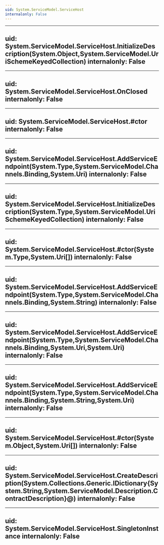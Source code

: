 ```yaml
---
uid: System.ServiceModel.ServiceHost
internalonly: False
---
```


---
uid: System.ServiceModel.ServiceHost.InitializeDescription(System.Object,System.ServiceModel.UriSchemeKeyedCollection)
internalonly: False
---

---
uid: System.ServiceModel.ServiceHost.OnClosed
internalonly: False
---

---
uid: System.ServiceModel.ServiceHost.#ctor
internalonly: False
---

---
uid: System.ServiceModel.ServiceHost.AddServiceEndpoint(System.Type,System.ServiceModel.Channels.Binding,System.Uri)
internalonly: False
---

---
uid: System.ServiceModel.ServiceHost.InitializeDescription(System.Type,System.ServiceModel.UriSchemeKeyedCollection)
internalonly: False
---

---
uid: System.ServiceModel.ServiceHost.#ctor(System.Type,System.Uri[])
internalonly: False
---

---
uid: System.ServiceModel.ServiceHost.AddServiceEndpoint(System.Type,System.ServiceModel.Channels.Binding,System.String)
internalonly: False
---

---
uid: System.ServiceModel.ServiceHost.AddServiceEndpoint(System.Type,System.ServiceModel.Channels.Binding,System.Uri,System.Uri)
internalonly: False
---

---
uid: System.ServiceModel.ServiceHost.AddServiceEndpoint(System.Type,System.ServiceModel.Channels.Binding,System.String,System.Uri)
internalonly: False
---

---
uid: System.ServiceModel.ServiceHost.#ctor(System.Object,System.Uri[])
internalonly: False
---

---
uid: System.ServiceModel.ServiceHost.CreateDescription(System.Collections.Generic.IDictionary{System.String,System.ServiceModel.Description.ContractDescription}@)
internalonly: False
---

---
uid: System.ServiceModel.ServiceHost.SingletonInstance
internalonly: False
---
